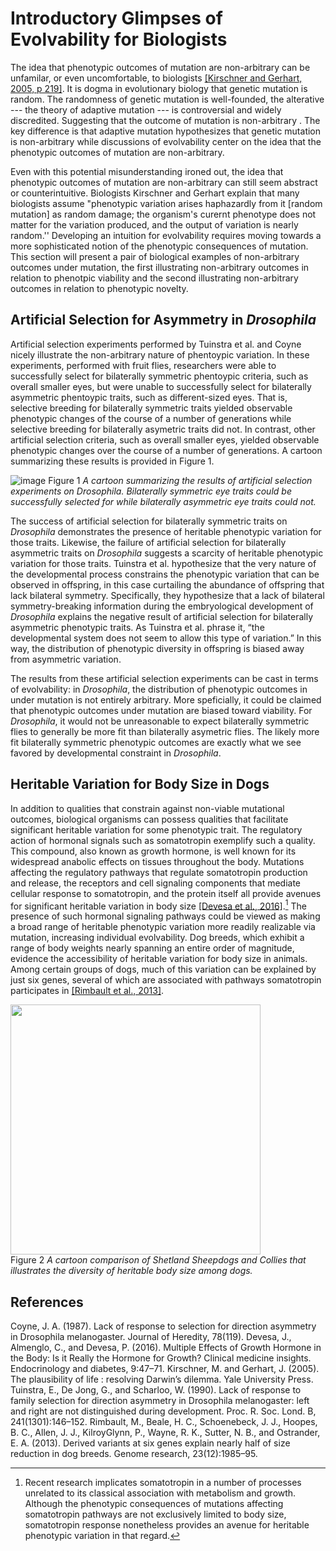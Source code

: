 Introductory Glimpses of Evolvability for Biologists
====================================================

The idea that phenotypic outcomes of mutation are non-arbitrary can be unfamilar, or even uncomfortable, to biologists [[Kirschner and Gerhart, 2005, p 219]](#Kirschner2005TheDilemma).
It is dogma in evolutionary biology that genetic mutation is random.
The randomness of genetic mutation is well-founded, the alterative --- the theory of adaptive mutation --- is controversial and widely discredited.
Suggesting that the outcome of mutation is non-arbitrary .
The key difference is that adaptive mutation hypothesizes that genetic mutation is non-arbitrary while discussions of evolvability center on the idea that the phenotypic outcomes of mutation are non-arbitrary.

Even with this potential misunderstanding ironed out, the idea that phenotypic outcomes of mutation are non-arbitrary can still seem abstract or counterintuitive.
Biologists Kirschner and Gerhart explain that many biologists assume
"phenotypic variation arises haphazardly from it [random mutation] as random damage; the organism's curernt phenotype does not matter for the variation produced, and the output of variation is nearly random.''
Developing an intuition for evolvability requires moving towards a more sophisticated notion of the phenotypic consequences of mutation.
This section will present a pair of biological examples of non-arbitrary outcomes under mutation, the first illustrating non-arbitrary outcomes in relation to phenotpic viability and the second illustrating non-arbitrary outcomes in relation to phenotypic novelty.

Artificial Selection for Asymmetry in *Drosophila*
--------------------------------------------------
Artificial selection experiments performed by Tuinstra et al. and Coyne nicely illustrate the non-arbitrary nature of phentoypic variation.
In these experiments, performed with fruit flies, researchers were able to successfully select for bilaterally symmetric phentoypic criteria, such as overall smaller eyes, but were unable to successfully select for bilaterally asymmetric phentoypic traits, such as different-sized eyes.
That is, selective breeding for bilaterally symmetric traits yielded observable phenotypic changes of the course of a number of generations while selective breeding for bilaterally asymetric traits did not.
In contrast, other artificial selection criteria, such as overall smaller eyes, yielded observable phenotypic changes over the course of a number of generations.
A cartoon summarizing these results is provided in Figure 1.

![image](http://devosoft.org/wp-content/uploads/2017/08/canalization_example.png)
Figure 1 *A cartoon summarizing the results of artificial selection experiments on *Drosophila*. Bilaterally symmetric eye traits could be successfully selected for while bilaterally asymmetric eye traits could not.*


The success of artificial selection for bilaterally symmetric traits on *Drosophila* demonstrates the presence of heritable phenotypic variation for those traits.
Likewise, the failure of artificial selection for bilaterally asymmetric traits on *Drosophila* suggests a scarcity of heritable phenotypic variation for those traits.
Tuinstra et al. hypothesize that the very nature of the developmental process constrains the phenotypic variation that can be observed in offspring, in this case curtailing the abundance of offspring that lack bilateral symmetry.
Specifically, they hypothesize that a lack of bilateral symmetry-breaking information during the embryological development of *Drosophila* explains the negative result of artificial selection for bilaterally asymmetric phenotypic traits.
As Tuinstra et al. phrase it, “the developmental system does not seem to allow this type of variation.”
In this way, the distribution of phenotypic diversity in offspring is biased away from asymmetric variation.

The results from these artificial selection experiments can be cast in terms of evolvability: in *Drosophila*, the distribution of phenotypic outcomes in under mutation is not entirely arbitrary.
More speficially, it could be claimed that phenotypic outcomes under mutation are biased toward viability.
For *Drosophila*, it would not be unreasonable to expect bilaterally symmetric flies to generally be more fit than bilaterally asymetric flies.
The likely more fit bilaterally symmetric phenotypic outcomes are exactly what we see favored by developmental constraint in *Drosophila*.

Heritable Variation for Body Size in Dogs
-----------------------------------------
In addition to qualities that constrain against non-viable mutational outcomes, biological organisms can possess qualities that facilitate significant heritable variation for some phenotypic trait.
The regulatory action of hormonal signals such as somatotropin exemplify such a quality.
This compound, also known as growth hormone, is well known for its widespread anabolic effects on tissues throughout the body.
Mutations affecting the regulatory pathways that regulate somatotropin production and release, the receptors and cell signaling components that mediate cellular response to somatotropin, and the protein itself all provide avenues for significant heritable variation in body size [[Devesa et al., 2016]](#Devesa2016MultipleGrowth).[^1] The presence of such hormonal signaling pathways could be viewed as making a broad range of heritable phenotypic variation more readily realizable via mutation, increasing individual evolvability.
Dog breeds, which exhibit a range of body weights nearly spanning an entire order of magnitude, evidence the accessibility of heritable variation for body size in animals.
Among certain groups of dogs, much of this variation can be explained by just six genes, several of which are associated with pathways somatotropin participates in [[Rimbault et al., 2013]](#Rimbault2013DerivedBreeds).

<img src="http://devosoft.org/wp-content/uploads/2017/10/collie-sheltie.png" style="height: 400px;"/> </br>
Figure 2 *A cartoon comparison of Shetland Sheepdogs and Collies that illustrates the diversity of heritable body size among dogs.*

[^1]: Recent research implicates somatotropin in a number of processes unrelated to its classical association with metabolism and growth.
Although the phenotypic consequences of mutations affecting somatotropin pathways are not exclusively limited to body size, somatotropin response nonetheless provides an avenue for heritable phenotypic variation in that regard.

References
----------
<a name="Coyne1987LackMelanogaster">
Coyne, J. A. (1987). Lack of response to selection for direction asymmetry in Drosophila melanogaster. Journal of Heredity, 78(119).
</a>

<a name="Devesa2016MultipleGrowth">
Devesa, J., Almenglo, C., and Devesa, P. (2016). Multiple Effects of Growth Hormone in the Body: Is it Really the Hormone for Growth? Clinical medicine insights. Endocrinology and diabetes, 9:47–71.
</a>

<a name="Kirschner2005TheDilemma">
Kirschner, M. and Gerhart, J. (2005). The plausibility of life : resolving
Darwin’s dilemma. Yale University Press.
</a>

<a name="Tuinstra1990LackDevelopment">
Tuinstra, E., De Jong, G., and Scharloo, W. (1990). Lack of response to family selection for direction asymmetry in Drosophila melanogaster: left and right are not distinguished during development. Proc. R. Soc. Lond. B, 241(1301):146–152.
</a>

<a name="Rimbault2013DerivedBreeds">
Rimbault, M., Beale, H. C., Schoenebeck, J. J., Hoopes, B. C., Allen, J. J., KilroyGlynn, P., Wayne, R. K., Sutter, N. B., and Ostrander, E. A. (2013). Derived variants at six genes explain nearly half of size reduction in dog breeds. Genome research, 23(12):1985–95.
</a>
